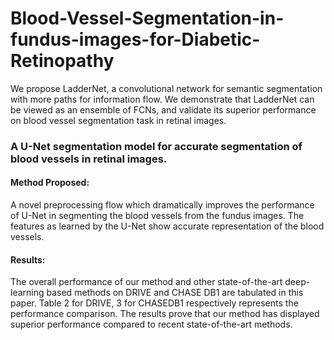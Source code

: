 # Blood-Vessel-Segmentation-in-fundus-images-for-Diabetic-Retinopathy
We propose LadderNet, a convolutional network for semantic segmentation with more paths for information flow. We demonstrate that LadderNet can be viewed as an ensemble of FCNs, and validate its superior performance on blood vessel segmentation task in retinal images.

### A U-Net segmentation model for accurate segmentation of blood vessels in retinal images.
#### Method Proposed: 
A novel preprocessing flow which dramatically improves the performance of U-Net in segmenting the blood vessels from the fundus images. The features as learned by the U-Net show accurate representation of the blood vessels.
#### Results: 
The overall performance of our method and other state-of-the-art deep-learning based methods on DRIVE and CHASE DB1 are tabulated in this paper. Table 2 for DRIVE, 3 for CHASEDB1 respectively represents the performance comparison. The results prove that our method has displayed superior performance compared to recent state-of-the-art methods.

